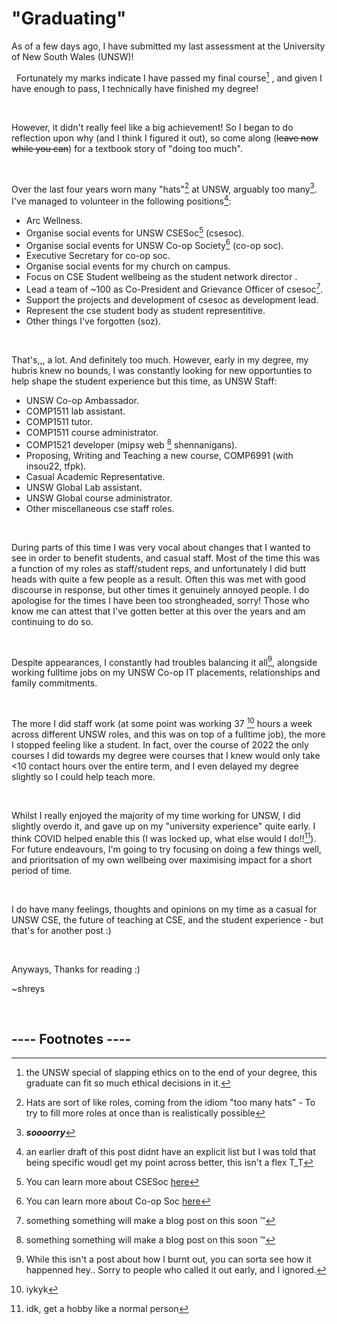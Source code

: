 # "Graduating"


As of a few days ago, I have submitted my last 
assessment at the University of New South Wales (UNSW)!

&nbsp;
Fortunately my marks indicate I have passed my final course[^0] , and
given I have enough to pass, I technically
have finished my degree!


&nbsp;

However, it didn't really feel like a big achievement!
So I began to do reflection upon why (and I think I figured it out), 
so come along (~~leave now while you can~~) for a textbook 
story of "doing too much".


&nbsp;

Over the last four years worn many "hats"[^1] at UNSW, arguably too many[^2].
I've managed to volunteer in the following positions[^10]: 
  - Arc Wellness.
  - Organise social events for UNSW CSESoc[^3] (csesoc).
  - Organise social events for UNSW Co-op Society[^4] (co-op soc).
  - Executive Secretary for co-op soc.
  - Organise social events for my church on campus.
  - Focus on CSE Student wellbeing as the student network director .
  - Lead a team of ~100 as Co-President and Grievance Officer of csesoc[^5].
  - Support the projects and development of csesoc as development lead.
  - Represent the cse student body as student representitive.  
  - Other things I've forgotten (soz).


&nbsp;

That's,,, a lot. And definitely too much. However, early in my degree, my hubris knew no bounds,
I was constantly looking for new opportunties to help shape the student experience
but this time, as UNSW Staff: 
  - UNSW Co-op Ambassador.
  - COMP1511 lab assistant.  
  - COMP1511 tutor.
  - COMP1511 course administrator. 
  - COMP1521 developer (mipsy web [^6] shennanigans).
  - Proposing, Writing and Teaching a new course, COMP6991 (with insou22, tfpk).
  - Casual Academic Representative.
  - UNSW Global Lab assistant. 
  - UNSW Global course administrator. 
  - Other miscellaneous cse staff roles.

&nbsp;

During parts of this time I was very vocal about
changes that I wanted to see in order to benefit students,
and casual staff. Most of the time this was a function 
of my roles as staff/student reps, and unfortunately 
I did butt heads with quite a few people as a result.
Often this was met with good discourse in response, but 
other times it genuinely annoyed people.
I do apologise for the times I have been too strongheaded, sorry!
Those who know me can attest that I've gotten better at this over
the years and am continuing to do so.

&nbsp;

Despite appearances, I constantly had troubles balancing it all[^7], alongside
working fulltime jobs on my UNSW Co-op IT placements, relationships and family
commitments.


&nbsp;

The more I did staff work (at some point was working 37 [^8] hours a week 
across different UNSW roles, and this was on top of a fulltime job), 
the more I stopped feeling like a student. 
In fact, over the course of 2022 the only courses I did towards my degree
were courses that I knew would only take <10 contact hours over the entire term,
and I even delayed my degree slightly so I could help teach more. 


&nbsp;

Whilst I really enjoyed the majority of my time working for UNSW, 
I did slightly overdo it, and gave up on my "university experience" 
quite early. I think COVID helped enable this (I was locked up, what else would I do!![^9]).
For future endeavours, I'm going to try focusing on doing a few things well, and prioritsation 
of my own wellbeing over maximising impact for a short period of time.  


&nbsp;

I do have many feelings, thoughts and opinions on my time as a 
casual for UNSW CSE, the future of teaching at CSE, and 
the student experience - but that's for another post :)


&nbsp;

Anyways,
Thanks for reading :)


~shreys

&nbsp;

## ---- Footnotes ----
[^0]: the UNSW special 
of slapping ethics on to the end of your degree, this graduate can fit so much ethical decisions in it.

[^1]: Hats are sort of like roles, coming from the idiom "too many hats" - 
To try to fill more roles at once than is realistically possible

[^2]: _**soooorry**_ 

[^3]: You can learn more about CSESoc [here](https://csesoc.unsw.edu.au/) 

[^4]: You can learn more about Co-op Soc [here](https://coopsoc.com.au/) 

[^5]: something something will make a blog post on this soon :tm:

[^6]: something something will make a blog post on this soon :tm:

[^7]: While this isn't a post about how I burnt out, you can sorta see how it happenned hey..
Sorry to people who called it out early, and I ignored. 

[^8]: iykyk

[^9]: idk, get a hobby like a normal person

[^10]: an earlier draft of this post didnt have an explicit list but I was told
that being specific woudl get my point across better, this isn't a flex T_T
